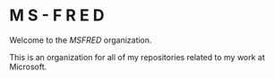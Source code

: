 # M S - F R E D

Welcome to the _MSFRED_ organization.

This is an organization for all of my repositories related to my work at Microsoft.
